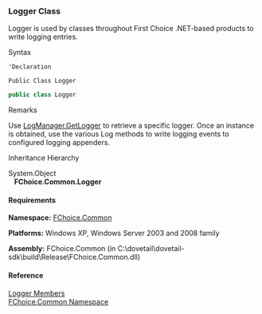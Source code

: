 ﻿### Logger Class

Logger is used by classes throughout First Choice .NET-based products to write logging entries.

Syntax

```vbnet
'Declaration

Public Class Logger 
```

```csharp
public class Logger 
```

Remarks

Use [LogManager.GetLogger](FChoice.Common~FChoice.Common.LogManager~GetLogger.md) to retrieve a specific logger. Once an instance is obtained, use the various Log methods to write logging events to configured logging appenders.

Inheritance Hierarchy

System.Object  
   **FChoice.Common.Logger**  

#### Requirements

**Namespace:** [FChoice.Common](FChoice.Common~FChoice.Common_namespace.md)

**Platforms:** Windows XP, Windows Server 2003 and 2008 family

**Assembly:** FChoice.Common (in C:\\dovetail\\dovetail-sdk\\build\\Release\\FChoice.Common.dll)

#### Reference

[Logger Members](FChoice.Common~FChoice.Common.Logger_members.md)  
[FChoice.Common Namespace](FChoice.Common~FChoice.Common_namespace.md)